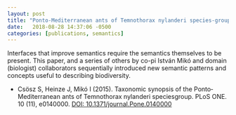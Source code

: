 ```yaml
---
layout: post
title: "Ponto-­Mediterranean ants of Temnothorax nylanderi species-­group"
date:   2018-08-28 14:37:06 -0500
categories: [publications, semantics]
---
```


Interfaces that improve semantics require the semantics themselves to be present.  This paper, and a series of others by co-pi István Mikó and domain (biologist) collaborators sequentially introduced new semantic patterns and concepts useful to describing biodiversity.

* Csösz S, Heinze J, Mikó I (2015). Taxonomic synopsis of the Ponto­Mediterranean ants of Temnothorax nylanderi species­group. PLoS ONE. 10 (11), e0140000. [DOI: 10.1371/journal.Pone.0140000](https://journals.plos.org/plosone/article?id=10.1371/journal.pone.0140000)

